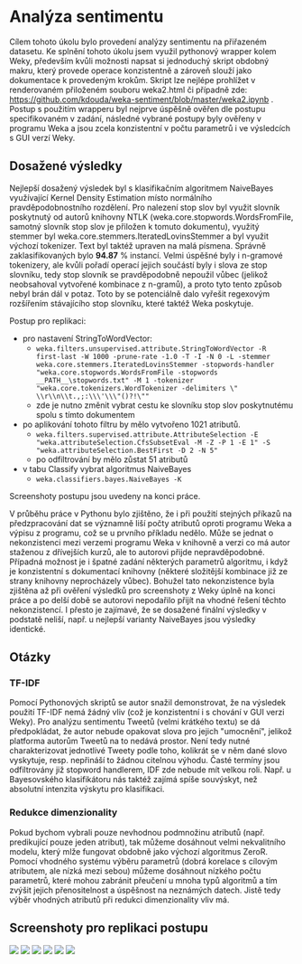 # Analýza sentimentu

Cílem tohoto úkolu bylo provedení analýzy sentimentu na přiřazeném datasetu. Ke splnění tohoto úkolu jsem využil pythonový wrapper kolem Weky, především kvůli možnosti napsat si jednoduchý skript obdobný makru, který provede operace konzistentně a zároveň slouží jako dokumentace k provedeným krokům. Skript lze nejlépe prohlížet v renderovaném přiloženém souboru weka2.html či případně zde: https://github.com/kdouda/weka-sentiment/blob/master/weka2.ipynb . Postup s použitím wrapperu byl nejprve úspěšně ověřen dle postupu specifikovaném v zadání, následné vybrané postupy byly ověřeny v programu Weka a jsou zcela konzistentní v počtu parametrů i ve výsledcích s GUI verzí Weky.

## Dosažené výsledky

Nejlepší dosažený výsledek byl s klasifikačním algoritmem NaiveBayes využívající Kernel Density Estimation místo normálního pravděpodobnostního rozdělení. Pro nalezení stop slov byl využit slovník poskytnutý od autorů knihovny NTLK (weka.core.stopwords.WordsFromFile, samotný slovník stop slov je přiložen k tomuto dokumentu), využitý stemmer byl weka.core.stemmers.IteratedLovinsStemmer a byl využit výchozí tokenizer. Text byl taktéž upraven na malá písmena. Správně zaklasifikovaných bylo **94.87** % instancí. Velmi úspěšné byly i n-gramové tokenizery, ale kvůli pořadí operací jejich součástí byly i slova ze stop slovníku, tedy stop slovník se pravděpodobně nepoužil vůbec (jelikož neobsahoval vytvořené kombinace z n-gramů), a proto tyto tento způsob nebyl brán dál v potaz. Toto by se potenciálně dalo vyřešit regexovým rozšířením stávajícího stop slovníku, které taktéž Weka poskytuje.

Postup pro replikaci:
* pro nastavení StringToWordVector:
    * `weka.filters.unsupervised.attribute.StringToWordVector -R first-last -W 1000 -prune-rate -1.0 -T -I -N 0 -L -stemmer weka.core.stemmers.IteratedLovinsStemmer -stopwords-handler "weka.core.stopwords.WordsFromFile -stopwords __PATH__\stopwords.txt" -M 1 -tokenizer "weka.core.tokenizers.WordTokenizer -delimiters \" \\r\\n\\t.,;:\\\'\\\"()?!\""`
    * zde je nutno změnit vybrat cestu ke slovníku stop slov poskytnutému spolu s tímto dokumentem
* po aplikování tohoto filtru by mělo vytvořeno 1021 atributů. 
    * `weka.filters.supervised.attribute.AttributeSelection -E "weka.attributeSelection.CfsSubsetEval -M -Z -P 1 -E 1" -S "weka.attributeSelection.BestFirst -D 2 -N 5"`
    * po odfiltrování by mělo zůstat 51 atributů
* v tabu Classify vybrat algoritmus NaiveBayes
    * `weka.classifiers.bayes.NaiveBayes -K`

Screenshoty postupu jsou uvedeny na konci práce.

V průběhu práce v Pythonu bylo zjištěno, že i při použití stejných příkazů na předzpracování dat se významně liší počty atributů oproti programu Weka a výpisu z programu, což se u prvního příkladu nedělo. Může se jednat o nekonzistenci mezi verzemi programu Weka v knihovně a verzi co má autor staženou z dřívejších kurzů, ale to autorovi přijde nepravděpodobné. Případná možnost je i špatné zadání některých parametrů algoritmu, i když je konzistentní s dokumentací knihovny (některé složitější kombinace již ze strany knihovny neprocházely vůbec). Bohužel tato nekonzistence byla zjištěna až při ověření výsledků pro screenshoty z Weky úplně na konci práce a po delší době se autorovi nepodařilo přijít na vhodné řešení těchto nekonzistencí. I přesto je zajímavé, že se dosažené finální výsledky v podstatě neliší, např. u nejlepší varianty NaiveBayes jsou výsledky identické.

## Otázky

### TF-IDF

Pomocí Pythonových skriptů se autor snažil demonstrovat, že na výsledek použití TF-IDF nemá žádný vliv (což je konzistentní i s chování v GUI verzi Weky). Pro analýzu sentimentu Tweetů (velmi krátkého textu) se dá předpokládat, že autor nebude opakovat slova pro jejich "umocnění", jelikož platforma autorům Tweetů na to nedává prostor. Není tedy nutné charakterizovat jednotlivé Tweety podle toho, kolikrát se v něm dané slovo vyskytuje, resp. nepřináší to žádnou citelnou výhodu. Časté termíny jsou odfiltrovány již stopword handlerem, IDF zde nebude mít velkou roli. Např. u Bayesovského klasifikátoru nás taktéž zajímá spíše souvýskyt, než absolutní intenzita výskytu pro klasifikaci.

### Redukce dimenzionality

Pokud bychom vybrali pouze nevhodnou podmnožinu atributů (např. predikující pouze jeden atribut), tak můžeme dosáhnout velmi nekvalitního modelu, který mlže fungovat obdobně jako výchozí algoritmus ZeroR. Pomocí vhodného systému výběru parametrů (dobrá korelace s cílovým atributem, ale nízká mezi sebou) můžeme dosáhnout nízkého počtu parametrů, které mohou zabránit přeučení u mnoha typů algoritmů a tím zvýšit jejich přenositelnost a úspěšnost na neznámých datech. Jistě tedy výběr vhodných atributů při redukci dimenzionality vliv má.

## Screenshoty pro replikaci postupu
![](img1.png)
![](img2.png)
![](img3.png)
![](img4.png)
![](img5-1.png)
![](img5.png)
